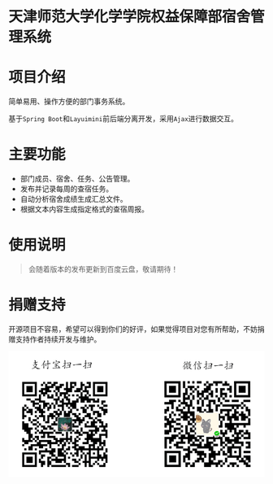天津师范大学化学学院权益保障部宿舍管理系统
=================================

# 项目介绍 #

简单易用、操作方便的部门事务系统。

基于`Spring Boot`和`Layuimini`前后端分离开发，采用`Ajax`进行数据交互。

# 主要功能 #

* 部门成员、宿舍、任务、公告管理。
* 发布并记录每周的查宿任务。
* 自动分析宿舍成绩生成汇总文件。
* 根据文本内容生成指定格式的查宿周报。

# 使用说明 #

> 会随着版本的发布更新到百度云盘，敬请期待！

# 捐赠支持 #

开源项目不容易，希望可以得到你们的好评，如果觉得项目对您有所帮助，不妨捐赠支持作者持续开发与维护。

![捐赠](static/images/donate.gif)